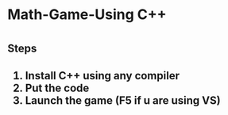 <h1>Math-Game-Using C++<h1>
<h2>Steps<h2>
<ol>
  <li>Install C++ using any compiler</li>
  <li>Put the code </li>
  <li>Launch the game (F5 if u are using VS)</li>
</ol>
